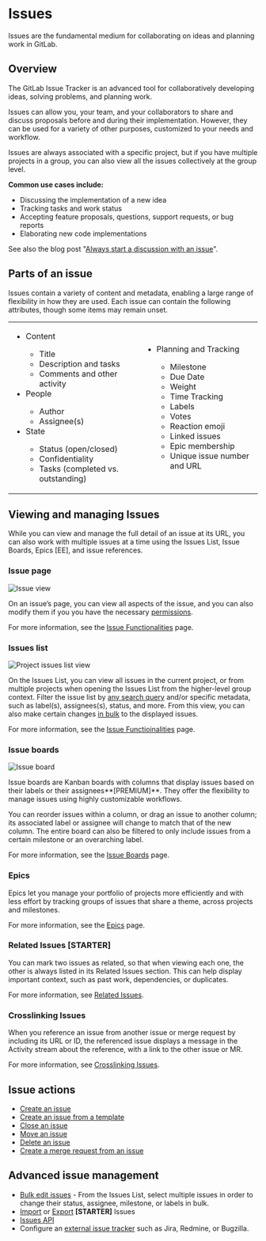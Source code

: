 # Issues

Issues are the fundamental medium for collaborating on ideas and planning work in GitLab.

## Overview

The GitLab Issue Tracker is an advanced tool for collaboratively developing ideas, solving problems, and planning work.

Issues can allow you, your team, and your collaborators to share and discuss proposals before and during their implementation.
However, they can be used for a variety of other purposes, customized to your needs and workflow.

Issues are always associated with a specific project, but if you have multiple projects in a group,
you can also view all the issues collectively at the group level.

**Common use cases include:**

- Discussing the implementation of a new idea
- Tracking tasks and work status
- Accepting feature proposals, questions, support requests, or bug reports
- Elaborating new code implementations

See also the blog post "[Always start a discussion with an issue](https://about.gitlab.com/2016/03/03/start-with-an-issue/)".

## Parts of an issue

Issues contain a variety of content and metadata, enabling a large range of flexibility in how they are used. Each issue can contain the following attributes, though some items may remain unset.

<table>
<tr>
    <td>
        <ul>
            <li>Content</li>
            <ul>
                <li>Title</li>
                <li>Description and tasks</li>
                <li>Comments and other activity</li>
            </ul>
            <li>People</li>
            <ul>
                <li>Author</li>
                <li>Assignee(s)</li>
            </ul>
            <li>State</li>
            <ul>
                <li>Status (open/closed)</li>
                <li>Confidentiality</li>
                <li>Tasks (completed vs. outstanding)</li>
            </ul>
        </ul>
    </td>
    <td>
        <ul>
            <li>Planning and Tracking</li>
            <ul>
                <li>Milestone</li>
                <li>Due Date</li>
                <li>Weight</li>
                <li>Time Tracking</li>
                <li>Labels</li>
                <li>Votes</li>
                <li>Reaction emoji</li>
                <li>Linked issues</li>
                <li>Epic membership</li>
                <li>Unique issue number and URL</li>
            </ul>
       </ul>
    </td>
</tr>
</table>

## Viewing and managing Issues

While you can view and manage the full detail of an issue at its URL, you can also work with multiple issues at a time using the Issues List, Issue Boards, Epics [EE], and issue references.

### Issue page

![Issue view](img/issues_main_view.png)

On an issue’s page, you can view all aspects of the issue, and you can also modify them if you you have the necessary [permissions](../permissions.md).

For more information, see the [Issue Functionalities](issues_functionalities.md) page.

### Issues list

![Project issues list view](img/project_issues_list_view.png)

On the Issues List, you can view all issues in the current project, or from multiple projects when opening the Issues List from the higher-level group context. Filter the issue list by [any search query](../../search/index.md#issues-and-merge-requests-per-project) and/or specific metadata, such as label(s), assignees(s), status, and more. From this view, you can also make certain changes [in bulk](../bulk_editing.md) to the displayed issues.

For more information, see the [Issue Functioinalities](issues_functionalities.md) page.

### Issue boards

![Issue board](img/issue_board.png)

Issue boards are Kanban boards with columns that display issues based on their labels or their assignees**[PREMIUM]**. They offer the flexibility to manage issues using highly customizable workflows.

You can reorder issues within a column, or drag an issue to another column; its associated label or assignee will change to match that of the new column. The entire board can also be filtered to only include issues from a certain milestone or an overarching label.

For more information, see the [Issue Boards](../issue_board.md) page.

### Epics

Epics let you manage your portfolio of projects more efficiently and with less effort by tracking groups of issues that share a theme, across projects and milestones.

For more information, see the [Epics](https://docs.gitlab.com/ee/user/group/epics/) page.

### Related Issues **[STARTER]**

You can mark two issues as related, so that when viewing each one, the other is always listed in its Related Issues section. This can help display important context, such as past work, dependencies, or duplicates.

For more information, see [Related Issues](https://docs.gitlab.com/ee/user/project/issues/related_issues.html).

### Crosslinking Issues

When you reference an issue from another issue or merge request by including its URL or ID, the referenced issue displays a message in the Activity stream about the reference, with a link to the other issue or MR.

For more information, see [Crosslinking Issues](crosslinking_issues.md).

## Issue actions

- [Create an issue](create_new_issue.md) 
- [Create an issue from a template](../../project/description_templates.md#using-the-templates) 
- [Close an issue](closing_issues.md)
- [Move an issue](moving_issues.md)
- [Delete an issue](deleting_issues.md)
- [Create a merge request from an issue](issues_functionalities.md#18-new-merge-request)

## Advanced issue management

- [Bulk edit issues](../bulk_editing.md) - From the Issues List, select multiple issues in order to change their status, assignee, milestone, or labels in bulk.
- [Import](csv_import.md) or [Export](https://docs.gitlab.com/ee/user/project/issues/csv_export.html) **[STARTER]** Issues 
- [Issues API](../../../api/issues.md)
- Configure an [external issue tracker](../../../integration/external-issue-tracker.md) such as Jira, Redmine,
or Bugzilla.
